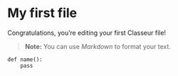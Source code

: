 <h1 id="my-first-file">My first file</h1>
<p>Congratulations, you’re editing your first Classeur file!</p>
<blockquote>
<p><strong>Note:</strong> You can use <em>Markdown</em> to format your text.</p>
</blockquote>
<pre><code>def name():
	pass
</code></pre>
